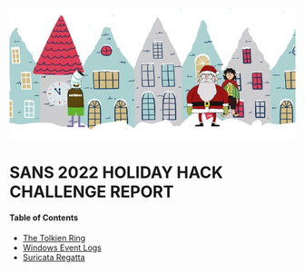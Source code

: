![SANS Holiday Hack Main Page](https://github.com/visionthex/SANS2022-Holiday-Hack-Challange/blob/main/Images/Main.jpg)

# SANS 2022 HOLIDAY HACK CHALLENGE REPORT

#### Table of Contents

- [The Tolkien Ring](https://github.com/visionthex/SANS2022-Holiday-Hack-Challange/blob/main/The%20Tolkien%20Ring.md)
- [Windows Event Logs](#windows)
- [Suricata Regatta](#suricata)
